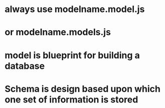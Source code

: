 # always use modelname.model.js

# or modelname.models.js

# model is blueprint for building a database

# Schema is design based upon which one set of information is stored


